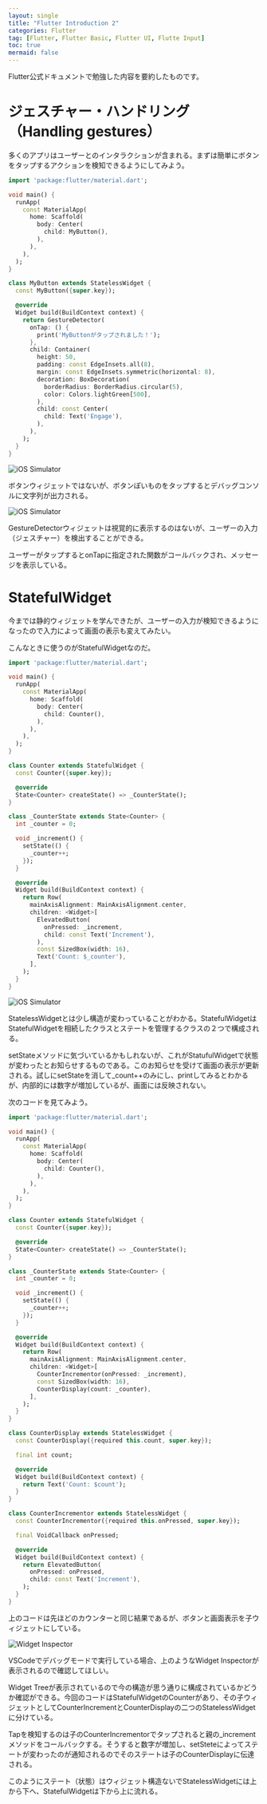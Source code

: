 ```yaml
---
layout: single
title: "Flutter Introduction 2"
categories: Flutter
tag: [Flutter, Flutter Basic, Flutter UI, Flutte Input]
toc: true
mermaid: false
---
```

Flutter公式ドキュメントで勉強した内容を要約したものです。

# ジェスチャー・ハンドリング（Handling gestures）

多くのアプリはユーザーとのインタラクションが含まれる。まずは簡単にボタンをタップするアクションを検知できるようにしてみよう。

```dart
import 'package:flutter/material.dart';

void main() {
  runApp(
    const MaterialApp(
      home: Scaffold(
        body: Center(
          child: MyButton(),
        ),
      ),
    ),
  );
}

class MyButton extends StatelessWidget {
  const MyButton({super.key});

  @override
  Widget build(BuildContext context) {
    return GestureDetector(
      onTap: () {
        print('MyButtonがタップされました！');
      },
      child: Container(
        height: 50,
        padding: const EdgeInsets.all(8),
        margin: const EdgeInsets.symmetric(horizontal: 8),
        decoration: BoxDecoration(
          borderRadius: BorderRadius.circular(5),
          color: Colors.lightGreen[500],
        ),
        child: const Center(
          child: Text('Engage'),
        ),
      ),
    );
  }
}
```

![iOS Simulator](/assets/images/2024-01-29-002/image001.png)

ボタンウィジェットではないが、ボタンぽいものをタップするとデバッグコンソルに文字列が出力される。

![iOS Simulator](/assets/images/2024-01-29-002/image002.png)

GestureDetectorウィジェットは視覚的に表示するのはないが、ユーザーの入力（ジェスチャー）を検出することができる。

ユーザーがタップするとonTapに指定された関数がコールバックされ、メッセージを表示している。

# StatefulWidget

今までは静的ウィジェットを学んできたが、ユーザーの入力が検知できるようになったので入力によって画面の表示も変えてみたい。

こんなときに使うのがStatefulWidgetなのだ。

```dart
import 'package:flutter/material.dart';

void main() {
  runApp(
    const MaterialApp(
      home: Scaffold(
        body: Center(
          child: Counter(),
        ),
      ),
    ),
  );
}

class Counter extends StatefulWidget {
  const Counter({super.key});

  @override
  State<Counter> createState() => _CounterState();
}

class _CounterState extends State<Counter> {
  int _counter = 0;

  void _increment() {
    setState(() {
      _counter++;
    });
  }

  @override
  Widget build(BuildContext context) {
    return Row(
      mainAxisAlignment: MainAxisAlignment.center,
      children: <Widget>[
        ElevatedButton(
          onPressed: _increment,
          child: const Text('Increment'),
        ),
        const SizedBox(width: 16),
        Text('Count: $_counter'),
      ],
    );
  }
}
```

![iOS Simulator](/assets/images/2024-01-29-002/image003.png)

StatelessWidgetとは少し構造が変わっていることがわかる。StatefulWidgetはStatefulWidgetを相続したクラスとステートを管理するクラスの２つで構成される。

setStateメソッドに気づいているかもしれないが、これがStatufulWidgetで状態が変わったとお知らせするものである。このお知らせを受けて画面の表示が更新される。試しにsetStateを消して_count++のみにし、printしてみるとわかるが、内部的には数字が増加しているが、画面には反映されない。

次のコードを見てみよう。

```dart
import 'package:flutter/material.dart';

void main() {
  runApp(
    const MaterialApp(
      home: Scaffold(
        body: Center(
          child: Counter(),
        ),
      ),
    ),
  );
}

class Counter extends StatefulWidget {
  const Counter({super.key});

  @override
  State<Counter> createState() => _CounterState();
}

class _CounterState extends State<Counter> {
  int _counter = 0;

  void _increment() {
    setState(() {
      _counter++;
    });
  }

  @override
  Widget build(BuildContext context) {
    return Row(
      mainAxisAlignment: MainAxisAlignment.center,
      children: <Widget>[
        CounterIncrementor(onPressed: _increment),
        const SizedBox(width: 16),
        CounterDisplay(count: _counter),
      ],
    );
  }
}

class CounterDisplay extends StatelessWidget {
  const CounterDisplay({required this.count, super.key});

  final int count;

  @override
  Widget build(BuildContext context) {
    return Text('Count: $count');
  }
}

class CounterIncrementor extends StatelessWidget {
  const CounterIncrementor({required this.onPressed, super.key});

  final VoidCallback onPressed;

  @override
  Widget build(BuildContext context) {
    return ElevatedButton(
      onPressed: onPressed,
      child: const Text('Increment'),
    );
  }
}
```

上のコードは先ほどのカウンターと同じ結果であるが、ボタンと画面表示を子ウィジェットにしている。

![Widget Inspector](/assets/images/2024-01-29-002/image004.png)

VSCodeでデバッグモードで実行している場合、上のようなWidget Inspectorが表示されるので確認してほしい。

Widget Treeが表示されているので今の構造が思う通りに構成されているかどうか確認ができる。今回のコードはStatefulWidgetのCounterがあり、その子ウィジェットとしてCounterIncrementとCounterDisplayの二つのStatelessWidgetに分けている。

Tapを検知するのは子のCounterIncrementorでタップされると親の_incrementメソッドをコールバックする。そうすると数字が増加し、setSteteによってステートが変わったのが通知されるのでそのステートは子のCounterDisplayに伝達される。

このようにステート（状態）はウィジェット構造ないでStatelessWidgetには上から下へ、StatefulWidgetは下から上に流れる。
